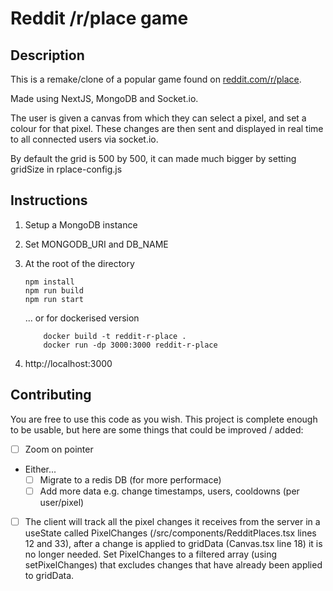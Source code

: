 # Reddit /r/place game

## Description

This is a remake/clone of a popular game found on [reddit.com/r/place](https://www.reddit.com/r/place/).

Made using NextJS, MongoDB and Socket.io.

The user is given a canvas from which they can select a pixel, and set a colour for that pixel. These changes are then sent and displayed in real time to all connected users via socket.io.

By default the grid is 500 by 500, it can made much bigger by setting gridSize in rplace-config.js

## Instructions

1.  Setup a MongoDB instance
2.  Set MONGODB_URI and DB_NAME
3.  At the root of the directory

        npm install
        npm run build
        npm run start

    ... or for dockerised version

            docker build -t reddit-r-place .
            docker run -dp 3000:3000 reddit-r-place

4.  http://localhost:3000

## Contributing

You are free to use this code as you wish.
This project is complete enough to be usable, but here are some things that could be improved / added:

- [ ] Zoom on pointer
- Either...
  - [ ] Migrate to a redis DB (for more performace)
  - [ ] Add more data e.g. change timestamps, users, cooldowns (per user/pixel)
- [ ] The client will track all the pixel changes it receives from the server in a useState called PixelChanges (/src/components/RedditPlaces.tsx lines 12 and 33), after a change is applied to gridData (Canvas.tsx line 18) it is no longer needed. Set PixelChanges to a filtered array (using setPixelChanges) that excludes changes that have already been applied to gridData.
